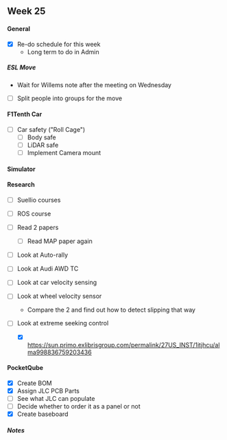 ## Week 25

#### General

- [x] Re-do schedule for this week
	- Long term to do in Admin
##### ESL Move

- Wait for Willems note after the meeting on Wednesday
- [ ] Split people into groups for the move

#### F1Tenth Car

- [ ] Car safety ("Roll Cage")
	- [ ] Body safe
	- [ ] LiDAR safe
	- [ ] Implement Camera mount

#### Simulator


#### Research

- [ ] Suellio courses
- [ ] ROS course
- [ ] Read 2 papers
	- [ ] Read MAP paper again
- [ ] Look at Auto-rally

- [ ] Look at Audi AWD TC
- [ ] Look at car velocity sensing
- [ ] Look at wheel velocity sensor
	- Compare the 2 and find out how to detect slipping that way
- [ ] Look at extreme seeking control
	- [x] https://sun.primo.exlibrisgroup.com/permalink/27US_INST/1itjhcu/alma998836759203436
#### PocketQube

- [x] Create BOM
- [x] Assign JLC PCB Parts
- [ ] See what JLC can populate
- [ ] Decide whether to order it as a panel or not
- [x] Create baseboard
##### Notes